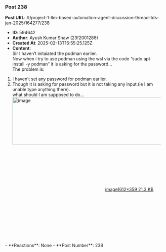### Post 238
**Post URL**: /t/project-1-llm-based-automation-agent-discussion-thread-tds-jan-2025/164277/238
- **ID**: 594642
- **Author**: Ayush Kumar Shaw  (23f2001286)
- **Created At**: 2025-02-13T16:55:25.125Z
- **Content**:  
  Sir I haven’t initaiated the podman earlier.<br>
Now when i try to use podman using the wsl via the code “sudo apt install -y podman” it is asking for the password…<br>
The problem is:
<ol>
<li>I haven’t set any password for podman earlier.</li>
<li>Though it is asking for password but it is not taking any input.(ie I am unable type anything there).<br>
what should I am supposed to do…<br>
<div class="lightbox-wrapper"><a class="lightbox" href="https://europe1.discourse-cdn.com/flex013/uploads/iitm/original/3X/d/3/d36db27ac5478d6c2d5fee2e15c56e2068836c20.png" data-download-href="/uploads/short-url/uanLPgzih2sckRlTm7brBjpnJxS.png?dl=1" title="image" rel="noopener nofollow ugc"><img src="https://europe1.discourse-cdn.com/flex013/uploads/iitm/optimized/3X/d/3/d36db27ac5478d6c2d5fee2e15c56e2068836c20_2_690x153.png" alt="image" data-base62-sha1="uanLPgzih2sckRlTm7brBjpnJxS" width="690" height="153" srcset="https://europe1.discourse-cdn.com/flex013/uploads/iitm/optimized/3X/d/3/d36db27ac5478d6c2d5fee2e15c56e2068836c20_2_690x153.png, https://europe1.discourse-cdn.com/flex013/uploads/iitm/optimized/3X/d/3/d36db27ac5478d6c2d5fee2e15c56e2068836c20_2_1035x229.png 1.5x, https://europe1.discourse-cdn.com/flex013/uploads/iitm/optimized/3X/d/3/d36db27ac5478d6c2d5fee2e15c56e2068836c20_2_1380x306.png 2x" data-dominant-color="1C1D1D"><div class="meta"><svg class="fa d-icon d-icon-far-image svg-icon" aria-hidden="true"><use href="#far-image"></use></svg><span class="filename">image</span><span class="informations">1612×359 21.3 KB</span><svg class="fa d-icon d-icon-discourse-expand svg-icon" aria-hidden="true"><use href="#discourse-expand"></use></svg></div></a></div></li>
</ol>
- **Reactions**: None
- **Post Number**: 238

